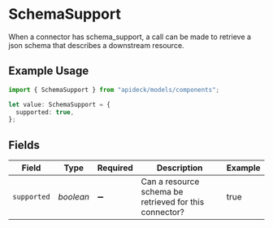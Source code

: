 # SchemaSupport

When a connector has schema_support, a call can be made to retrieve a json schema that describes a downstream resource.

## Example Usage

```typescript
import { SchemaSupport } from "apideck/models/components";

let value: SchemaSupport = {
  supported: true,
};
```

## Fields

| Field                                                  | Type                                                   | Required                                               | Description                                            | Example                                                |
| ------------------------------------------------------ | ------------------------------------------------------ | ------------------------------------------------------ | ------------------------------------------------------ | ------------------------------------------------------ |
| `supported`                                            | *boolean*                                              | :heavy_minus_sign:                                     | Can a resource schema be retrieved for this connector? | true                                                   |